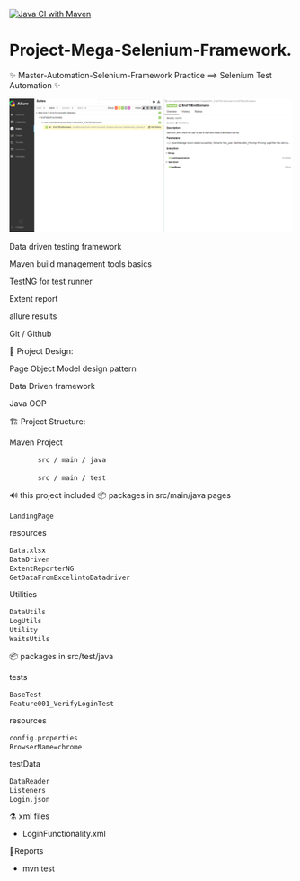 [![Java CI with Maven](https://github.com/eslamlotfy213/MasterSelenuimFramework/actions/workflows/maven.yml/badge.svg)](https://github.com/eslamlotfy213/MasterSelenuimFramework/actions/workflows/maven.yml)

# Project-Mega-Selenium-Framework.
✨ Master-Automation-Selenium-Framework Practice ==> Selenium Test Automation ✨

![img.png](src/main/java/images/img_1.png)

Data driven testing framework  

Maven build management tools basics

TestNG for test runner

Extent report

allure results 

Git / Github


🎨 Project Design:

Page Object Model design pattern

Data Driven framework

Java OOP

🏗️ Project Structure:

Maven Project

           src / main / java

           src / main / test


🔊 this project included
📦️  packages in src/main/java
pages  

    LandingPage

resources

    Data.xlsx
    DataDriven
    ExtentReporterNG
    GetDataFromExcelintoDatadriver

Utilities

    DataUtils
    LogUtils
    Utility
    WaitsUtils

📦️  packages in src/test/java

tests

    BaseTest
    Feature001_VerifyLoginTest
 
resources

    config.properties
    BrowserName=chrome

testData

    DataReader
    Listeners
    Login.json

⚗️ xml files
- LoginFunctionality.xml

🧱Reports
- mvn test
